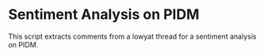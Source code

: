 # Sentiment Analysis on PIDM  

This script extracts comments from a lowyat thread for a sentiment analysis on PIDM.

